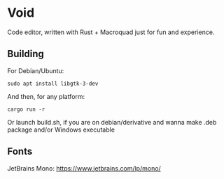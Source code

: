 # Void
Code editor, written with Rust + Macroquad just for fun and experience.

## Building
For Debian/Ubuntu: 
```
sudo apt install libgtk-3-dev
```

And then, for any platform: 
```
cargo run -r
```
Or launch build.sh, if you are on debian/derivative and wanna make .deb package and/or Windows executable

## Fonts
JetBrains Mono: https://www.jetbrains.com/lp/mono/

